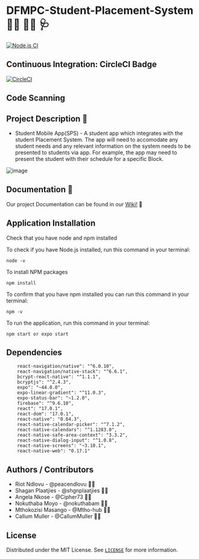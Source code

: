 # DFMPC-Student-Placement-System :student: :woman_student: :stethoscope:

[![Node.js CI](https://github.com/Software-Design-2022/DFMPC-Student-Placement-System/actions/workflows/node.js.yml/badge.svg)](https://github.com/Software-Design-2022/DFMPC-Student-Placement-System/actions/workflows/node.js.yml)

## Continuous Integration: CircleCI Badge

[![CircleCI](https://circleci.com/gh/Software-Design-2022/DFMPC-Student-Placement-System.svg?style=svg)](https://app.circleci.com/pipelines/github/Software-Design-2022)

## Code Scanning

## Project Description 📃

- Student Mobile App(SPS) - A student app which integrates with the student Placement System. The app will need to accomodate any student needs and any relevant information on the system needs to be presented to students via app. For example, the app may need to present the student with their schedule for a specific Block.

![image](https://user-images.githubusercontent.com/53468145/167319191-e6e21447-4249-442c-8b23-f7205714ca8b.png)

## Documentation :memo:

Our project Documentation can be found in our [Wiki!](https://github.com/Software-Design-2022/DFMPC-Student-Placement-System/wiki) :open_book:

## Application Installation

Check that you have node and npm installed

To check if you have Node.js installed, run this command in your terminal:

```
node -v
```

To install NPM packages

```
npm install
```

To confirm that you have npm installed you can run this command in your terminal:

```
npm -v
```

To run the application, run this command in your terminal:

```
npm start or expo start
```

## Dependencies

```
    react-navigation/native": "^6.0.10",
    react-navigation/native-stack": "^6.6.1",
    bcrypt-react-native": "^1.1.1",
    bcryptjs": "^2.4.3",
    expo": "~44.0.0",
    expo-linear-gradient": "^11.0.3",
    expo-status-bar": "~1.2.0",
    firebase": "^9.6.10",
    react": "17.0.1",
    react-dom": "17.0.1",
    react-native": "0.64.3",
    react-native-calendar-picker": "^7.1.2",
    react-native-calendars": "^1.1283.0",
    react-native-safe-area-context": "3.3.2",
    react-native-dialog-input": "^1.0.8",
    react-native-screens": "~3.10.1",
    react-native-web": "0.17.1"

```

## Authors / Contributors

- Riot Ndlovu - @peacendlovu :man_technologist:
- Shagan Plaatjies - @shgnplaatjies :man_technologist:
- Angela Nkose - @Cipher73 :woman_technologist:
- Nokuthaba Moyo - @nokuthabam :woman_technologist:
- Mthokozisi Masango - @Mtho-hub :man_technologist:
- Callum Muller - @CallumMuller :man_technologist:

## License

Distributed under the MIT License. See [`LICENSE`](./LICENSE) for more information.
